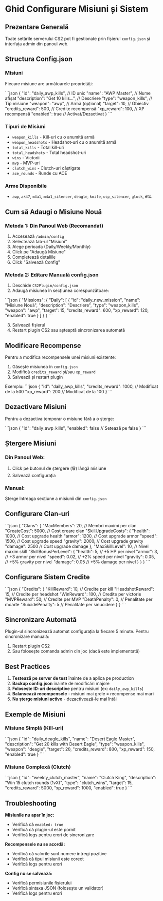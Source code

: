 # Ghid Configurare Misiuni și Sistem

## Prezentare Generală

Toate setările serverului CS2 pot fi gestionate prin fișierul `config.json` și interfața admin din panoul web.

## Structura Config.json

### Misiuni

Fiecare misiune are următoarele proprietăți:

\`\`\`json
{
  "id": "daily_awp_kills",           // ID unic
  "name": "AWP Master",               // Nume afișat
  "description": "Get 10 kills...",   // Descriere
  "type": "weapon_kills",             // Tip misiune
  "weapon": "awp",                    // Armă (opțional)
  "target": 10,                       // Obiectiv
  "credits_reward": 500,              // Credite recompensă
  "xp_reward": 100,                   // XP recompensă
  "enabled": true                     // Activat/Dezactivat
}
\`\`\`

### Tipuri de Misiuni

- `weapon_kills` - Kill-uri cu o anumită armă
- `weapon_headshots` - Headshot-uri cu o anumită armă
- `total_kills` - Total kill-uri
- `total_headshots` - Total headshot-uri
- `wins` - Victorii
- `mvp` - MVP-uri
- `clutch_wins` - Clutch-uri câștigate
- `ace_rounds` - Runde cu ACE

### Arme Disponibile

- `awp`, `ak47`, `m4a1`, `m4a1_silencer`, `deagle`, `knife`, `usp_silencer`, `glock`, etc.

## Cum să Adaugi o Misiune Nouă

### Metoda 1: Din Panoul Web (Recomandat)

1. Accesează `/admin/config`
2. Selectează tab-ul "Misiuni"
3. Alege perioada (Daily/Weekly/Monthly)
4. Click pe "Adaugă Misiune"
5. Completează detaliile
6. Click "Salvează Config"

### Metoda 2: Editare Manuală config.json

1. Deschide `CS2Plugin/config.json`
2. Adaugă misiunea în secțiunea corespunzătoare:

\`\`\`json
{
  "Missions": {
    "Daily": [
      {
        "id": "daily_new_mission",
        "name": "Misiune Nouă",
        "description": "Descriere",
        "type": "weapon_kills",
        "weapon": "awp",
        "target": 15,
        "credits_reward": 600,
        "xp_reward": 120,
        "enabled": true
      }
    ]
  }
}
\`\`\`

3. Salvează fișierul
4. Restart plugin CS2 sau așteaptă sincronizarea automată

## Modificare Recompense

Pentru a modifica recompensele unei misiuni existente:

1. Găsește misiunea în `config.json`
2. Modifică `credits_reward` și/sau `xp_reward`
3. Salvează și restart plugin

Exemplu:
\`\`\`json
{
  "id": "daily_awp_kills",
  "credits_reward": 1000,  // Modificat de la 500
  "xp_reward": 200         // Modificat de la 100
}
\`\`\`

## Dezactivare Misiuni

Pentru a dezactiva temporar o misiune fără a o șterge:

\`\`\`json
{
  "id": "daily_awp_kills",
  "enabled": false  // Setează pe false
}
\`\`\`

## Ștergere Misiuni

### Din Panoul Web:
1. Click pe butonul de ștergere (🗑️) lângă misiune
2. Salvează configurația

### Manual:
Șterge întreaga secțiune a misiunii din `config.json`

## Configurare Clan-uri

\`\`\`json
{
  "Clans": {
    "MaxMembers": 20,              // Membri maximi per clan
    "CreateCost": 5000,            // Cost creare clan
    "SkillUpgradeCosts": {
      "health": 1000,              // Cost upgrade health
      "armor": 1200,               // Cost upgrade armor
      "speed": 1500,               // Cost upgrade speed
      "gravity": 2000,             // Cost upgrade gravity
      "damage": 2500               // Cost upgrade damage
    },
    "MaxSkillLevel": 10,           // Nivel maxim skill
    "SkillBonusPerLevel": {
      "health": 5,                 // +5 HP per nivel
      "armor": 3,                  // +3 armor per nivel
      "speed": 0.02,               // +2% speed per nivel
      "gravity": 0.05,             // +5% gravity per nivel
      "damage": 0.05               // +5% damage per nivel
    }
  }
}
\`\`\`

## Configurare Sistem Credite

\`\`\`json
{
  "Credits": {
    "KillReward": 10,              // Credite per kill
    "HeadshotReward": 15,          // Credite per headshot
    "WinReward": 100,              // Credite per victorie
    "MVPReward": 50,               // Credite per MVP
    "DeathPenalty": 0,             // Penalitate per moarte
    "SuicidePenalty": 5            // Penalitate per sinucidere
  }
}
\`\`\`

## Sincronizare Automată

Plugin-ul sincronizează automat configurația la fiecare 5 minute. Pentru sincronizare manuală:

1. Restart plugin CS2
2. Sau folosește comanda admin din joc (dacă este implementată)

## Best Practices

1. **Testează pe server de test** înainte de a aplica pe production
2. **Backup config.json** înainte de modificări majore
3. **Folosește ID-uri descriptive** pentru misiuni (ex: `daily_awp_kills`)
4. **Balansează recompensele** - misiuni mai grele = recompense mai mari
5. **Nu șterge misiuni active** - dezactivează-le mai întâi

## Exemple de Misiuni

### Misiune Simplă (Kill-uri)
\`\`\`json
{
  "id": "daily_deagle_kills",
  "name": "Desert Eagle Master",
  "description": "Get 20 kills with Desert Eagle",
  "type": "weapon_kills",
  "weapon": "deagle",
  "target": 20,
  "credits_reward": 800,
  "xp_reward": 150,
  "enabled": true
}
\`\`\`

### Misiune Complexă (Clutch)
\`\`\`json
{
  "id": "weekly_clutch_master",
  "name": "Clutch King",
  "description": "Win 15 clutch rounds (1vX)",
  "type": "clutch_wins",
  "target": 15,
  "credits_reward": 5000,
  "xp_reward": 1000,
  "enabled": true
}
\`\`\`

## Troubleshooting

**Misiunile nu apar în joc:**
- Verifică că `enabled: true`
- Verifică că plugin-ul este pornit
- Verifică logs pentru erori de sincronizare

**Recompensele nu se acordă:**
- Verifică că valorile sunt numere întregi pozitive
- Verifică că tipul misiunii este corect
- Verifică logs pentru erori

**Config nu se salvează:**
- Verifică permisiunile fișierului
- Verifică sintaxa JSON (folosește un validator)
- Verifică logs pentru erori
